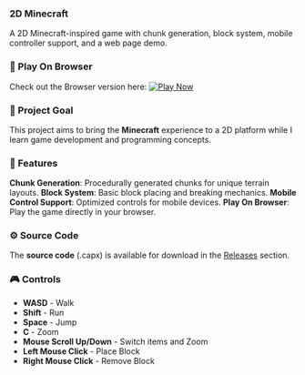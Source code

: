 ### 2D Minecraft
A 2D Minecraft-inspired game with chunk generation, block system, mobile controller support, and a web page demo.

### 🚀 Play On Browser
Check out the Browser version here: [![Play Now](https://img.shields.io/badge/Play%20Now-2D%20Minecraft-blue?style=for-the-badge)](https://elpedr.github.io/Minecraft2D/)

### 🎯 Project Goal
This project aims to bring the **Minecraft** experience to a 2D platform while I learn game development and programming concepts.

### 🌟 Features
**Chunk Generation**: Procedurally generated chunks for unique terrain layouts.
**Block System**: Basic block placing and breaking mechanics.
**Mobile Control Support**: Optimized controls for mobile devices.
**Play On Browser**: Play the game directly in your browser.

### ⚙️ Source Code
The **source code** (.capx) is available for download in the [Releases](https://github.com/ElPedr/Minecraft2D/releases) section.

### 🎮 Controls

- **WASD** - Walk
- **Shift** - Run
- **Space** - Jump
- **C** - Zoom
- **Mouse Scroll Up/Down** - Switch items and Zoom
- **Left Mouse Click** - Place Block
- **Right Mouse Click** - Remove Block
